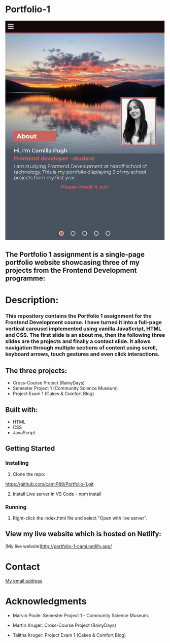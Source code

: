 # Portfolio-1

![A screenshot of the homepage of my portfolio-1 project](/assets/Screenshot2025-06-04211316-portfolio.jpg)


## The Portfolio 1 assignment is a single-page portfolio website showcasing three of my projects from the Frontend Development programme:

# Description:

### This repository contains the Portfolio 1 assignment for the Frontend Development course. I have turned it into a full-page vertical carousel implemented using vanilla JavaScript, HTML and CSS. The first slide is an about me, then the following three slides are the projects and finally a contact slide. It allows navigation through multiple sections of content using scroll, keyboard arrows, touch gestures and even click interactions. 

## The three projects:

- Cross-Course Project (RainyDays)
- Semester Project 1 (Community Science Museum)
- Project Exam 1 (Cakes & Comfort Blog)

## Built with:

- HTML 
- CSS
- JavaScript 

## Getting Started 

### Installing

1. Clone the repo: 

https://github.com/camiP89/Portfolio-1.git

2. Install Live server in VS Code - npm install

### Running

1. Right-click the index.html file and select "Open with live server".

## View my live website which is hosted on Netlify: 

[My live website]http://portfolio-1-cami.netlify.app/

# Contact

[My email address](campug04041@stud.noroff.no)

# Acknowledgments 

- Marvin Poole: Semester Project 1 - Community Science Museum. 

- Martin Kruger: Cross-Course Project (RainyDays)

- Talitha Kruger: Project Exam 1 (Cakes & Comfort Blog)




